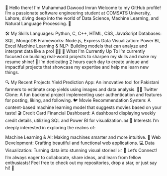 👋 Hello there! I'm Muhammad Dawood Imran
Welcome to my GitHub profile! I’m a passionate software engineering student at COMSATS University, Lahore, diving deep into the world of Data Science, Machine Learning, and Natural Language Processing. 🚀

🛠️ My Skills
Languages: Python, C, C++, HTML, CSS, JavaScript
Databases: SQL, MongoDB
Frameworks: Node.js, Express
Data Visualization: Power BI, Excel
Machine Learning & NLP: Building models that can analyze and interpret data like a pro! 🧠✨
🎯 What I'm Currently Up To
I’m currently focused on building real-world projects to sharpen my skills and make my resume shine! 🌟 I’m dedicating 2 hours each day to create unique and impactful projects that showcase my expertise and help me learn new things.

🔍 My Recent Projects
Yield Prediction App: An innovative tool for Pakistani farmers to estimate crop yields using images and data analysis. 🚜🌾
Twitter Clone: A fun backend project implementing user authentication and features for posting, liking, and following. 🐦
Movie Recommendation System: A content-based machine learning model that suggests movies based on your taste! 🎬
Credit Card Financial Dashboard: A dashboard displaying weekly credit details, utilizing SQL and Power BI for visualization. 📊
🌟 Interests
I’m deeply interested in exploring the realms of:

Machine Learning & AI: Making machines smarter and more intuitive. 🤖
Web Development: Crafting beautiful and functional web applications. 💻
Data Visualization: Turning data into stunning visual stories! 📈
🤝 Let’s Connect!
I’m always eager to collaborate, share ideas, and learn from fellow enthusiasts! Feel free to check out my repositories, drop a star, or just say hi! 🌈


